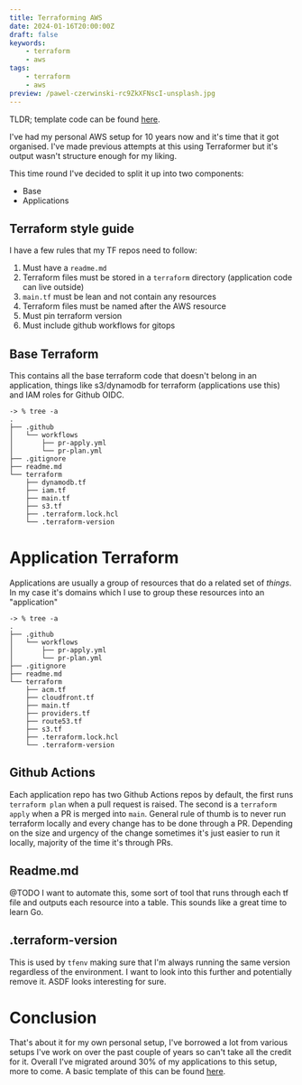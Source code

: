 ```yaml
---
title: Terraforming AWS
date: 2024-01-16T20:00:00Z
draft: false
keywords:
    - terraform
    - aws
tags:
    - terraform
    - aws
preview: /pawel-czerwinski-rc9ZkXFNscI-unsplash.jpg
---
```


TLDR; template code can be found [here](https://github.com/mikebell-dev/tf-template).

I've had my personal AWS setup for 10 years now and it's time that it got organised. I've made previous attempts at this using Terraformer but it's output wasn't structure enough for my liking.

This time round I've decided to split it up into two components:

* Base
* Applications

## Terraform style guide

I have a few rules that my TF repos need to follow:

1. Must have a `readme.md`
2. Terraform files must be stored in a `terraform` directory (application code can live outside)
3. `main.tf` must be lean and not contain any resources
4. Terraform files must be named after the AWS resource
5. Must pin terraform version
6. Must include github workflows for gitops

## Base Terraform

This contains all the base terraform code that doesn't belong in an application, things like s3/dynamodb for terraform (applications use this) and IAM roles for Github OIDC.

```
-> % tree -a
.
├── .github
│   └── workflows
│       ├── pr-apply.yml
│       └── pr-plan.yml
├── .gitignore
├── readme.md
└── terraform
    ├── dynamodb.tf
    ├── iam.tf
    ├── main.tf
    ├── s3.tf
    ├── .terraform.lock.hcl
    └── .terraform-version
```

# Application Terraform

Applications are usually a group of resources that do a related set of *things*. In my case it's domains which I use to group these resources into an "application"

```
-> % tree -a
.
├── .github
│   └── workflows
│       ├── pr-apply.yml
│       └── pr-plan.yml
├── .gitignore
├── readme.md
└── terraform
    ├── acm.tf
    ├── cloudfront.tf
    ├── main.tf
    ├── providers.tf
    ├── route53.tf
    ├── s3.tf
    ├── .terraform.lock.hcl
    └── .terraform-version
```

## Github Actions

Each application repo has two Github Actions repos by default, the first runs `terraform plan` when a pull request is raised. The second is a `terraform apply` when a PR is merged into `main`. General rule of thumb is to never run terraform locally and every change has to be done through a PR. Depending on the size and urgency of the change sometimes it's just easier to run it locally, majority of the time it's through PRs.

## Readme.md

@TODO I want to automate this, some sort of tool that runs through each tf file and outputs each resource into a table. This sounds like a great time to learn Go.

## .terraform-version

This is used by `tfenv` making sure that I'm always running the same version regardless of the environment. I want to look into this further and potentially remove it. ASDF looks interesting for sure.

# Conclusion

That's about it for my own personal setup, I've borrowed a lot from various setups I've work on over the past couple of years so can't take all the credit for it. Overall I've migrated around 30% of my applications to this setup, more to come. A basic template of this can be found [here](https://github.com/mikebell-dev/tf-template).
